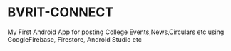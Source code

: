 # BVRIT-CONNECT
My First Android App for posting College Events,News,Circulars etc using GoogleFirebase, Firestore, Android Studio etc
